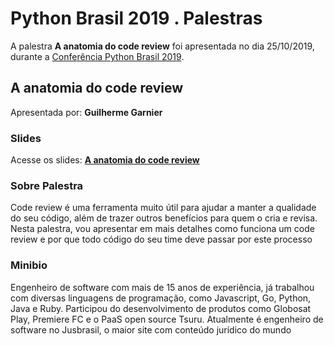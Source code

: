 # Python Brasil 2019 . Palestras


A palestra **A anatomia do code review** foi apresentada no dia 25/10/2019, durante a [Conferência Python Brasil 2019](http://2019.pythonbrasil.org.br).


## A anatomia do code review
Apresentada por: **Guilherme Garnier**

### Slides
Acesse os slides: **[A anatomia do code review](./pybr2019-guilherme-garnier-a-anatomia-do-code-review.pdf)**


### Sobre Palestra
Code review é uma ferramenta muito útil para ajudar a manter a qualidade do seu código, além de trazer outros benefícios para quem o cria e revisa. Nesta palestra, vou apresentar em mais detalhes como funciona um code review e por que todo código do seu time deve passar por este processo



### Minibio
Engenheiro de software com mais de 15 anos de experiência, já trabalhou com diversas linguagens de programação, como Javascript, Go, Python, Java e Ruby. Participou do desenvolvimento de produtos como Globosat Play, Premiere FC e o PaaS open source Tsuru. Atualmente é engenheiro de software no Jusbrasil, o maior site com conteúdo jurídico do mundo


